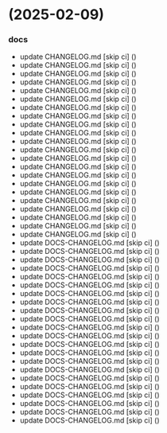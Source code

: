 #  (2025-02-09)


### docs

* update CHANGELOG.md [skip ci] ([](https://github.com/pos-fiap-schepis/hackton-spring-app/commit/b86d8222595929393a3127f412b9918806971f3d))
* update CHANGELOG.md [skip ci] ([](https://github.com/pos-fiap-schepis/hackton-spring-app/commit/56cb796d13e37c4e9c3d5385e09d5a45953877ac))
* update CHANGELOG.md [skip ci] ([](https://github.com/pos-fiap-schepis/hackton-spring-app/commit/704045136aafecb3dac78a3f3412a2d6a4b62adb))
* update CHANGELOG.md [skip ci] ([](https://github.com/pos-fiap-schepis/hackton-spring-app/commit/a027fa50945c051e3d46bce69e215202e7a8d2eb))
* update CHANGELOG.md [skip ci] ([](https://github.com/pos-fiap-schepis/hackton-spring-app/commit/9ea95b8bdfe4e45fbcdf6d0500dbbc56f5f7bede))
* update CHANGELOG.md [skip ci] ([](https://github.com/pos-fiap-schepis/hackton-spring-app/commit/a29976b7297309fc3b77a56c49e8d2185ab772e5))
* update CHANGELOG.md [skip ci] ([](https://github.com/pos-fiap-schepis/hackton-spring-app/commit/5f312155176cb8acdb7bce78205e8a72a4ad3656))
* update CHANGELOG.md [skip ci] ([](https://github.com/pos-fiap-schepis/hackton-spring-app/commit/7576680bbb4b43d4c23e2fbd5a41ce8482cd692f))
* update CHANGELOG.md [skip ci] ([](https://github.com/pos-fiap-schepis/hackton-spring-app/commit/3364926613dfd6ae1a55c886e8628edb4629e228))
* update CHANGELOG.md [skip ci] ([](https://github.com/pos-fiap-schepis/hackton-spring-app/commit/2c7b4251e641b8d4d8efacfb5a786184e8b1f4ca))
* update CHANGELOG.md [skip ci] ([](https://github.com/pos-fiap-schepis/hackton-spring-app/commit/75555888b05dc52de5da710fc381bf2c9b8834ea))
* update CHANGELOG.md [skip ci] ([](https://github.com/pos-fiap-schepis/hackton-spring-app/commit/621244c28d21277a5c1f8a3700465e775ebfff70))
* update CHANGELOG.md [skip ci] ([](https://github.com/pos-fiap-schepis/hackton-spring-app/commit/37377333ccc221929313af0027712250b8a60474))
* update CHANGELOG.md [skip ci] ([](https://github.com/pos-fiap-schepis/hackton-spring-app/commit/25a66b814a4fd8fdce32b37c47edfab1c44cc6e2))
* update CHANGELOG.md [skip ci] ([](https://github.com/pos-fiap-schepis/hackton-spring-app/commit/e751cefc1e4c0d76b3db16287e503e1e9707d3e1))
* update CHANGELOG.md [skip ci] ([](https://github.com/pos-fiap-schepis/hackton-spring-app/commit/582bc26a8e421817557fa5bb850702d11a208db3))
* update CHANGELOG.md [skip ci] ([](https://github.com/pos-fiap-schepis/hackton-spring-app/commit/d8a9e8556f7c09afc49e0cef9731fd195ac81731))
* update CHANGELOG.md [skip ci] ([](https://github.com/pos-fiap-schepis/hackton-spring-app/commit/6df3e18560fe479d2c07296656c06a83d05068db))
* update CHANGELOG.md [skip ci] ([](https://github.com/pos-fiap-schepis/hackton-spring-app/commit/448965c4d1910632bc0a557969e4b3e6c6279c8f))
* update CHANGELOG.md [skip ci] ([](https://github.com/pos-fiap-schepis/hackton-spring-app/commit/37cd5a7e8f804c886029f95ad1ed1f6391b74b6b))
* update CHANGELOG.md [skip ci] ([](https://github.com/pos-fiap-schepis/hackton-spring-app/commit/9b643abda9a44761fad50258d11e547e2c1dd59f))
* update CHANGELOG.md [skip ci] ([](https://github.com/pos-fiap-schepis/hackton-spring-app/commit/f6f9863aa7aa50e17e8bf48ebd615c3e58919598))
* update DOCS-CHANGELOG.md [skip ci] ([](https://github.com/pos-fiap-schepis/hackton-spring-app/commit/33397c4b8d6078fb8e4ed2089f09a29730b6b2df))
* update DOCS-CHANGELOG.md [skip ci] ([](https://github.com/pos-fiap-schepis/hackton-spring-app/commit/25ae630c3eebd744209b8b818f0979cc25dd1672))
* update DOCS-CHANGELOG.md [skip ci] ([](https://github.com/pos-fiap-schepis/hackton-spring-app/commit/f8a47f02111b6f8b340e27509a184455afba42d8))
* update DOCS-CHANGELOG.md [skip ci] ([](https://github.com/pos-fiap-schepis/hackton-spring-app/commit/fb90143a02f8c85ca6f0cfd0de696e4f96b5430d))
* update DOCS-CHANGELOG.md [skip ci] ([](https://github.com/pos-fiap-schepis/hackton-spring-app/commit/88797883e1689b81d704eb270a608d229a89a873))
* update DOCS-CHANGELOG.md [skip ci] ([](https://github.com/pos-fiap-schepis/hackton-spring-app/commit/8e35778dc0e519daab238d79e8f2a88be072b576))
* update DOCS-CHANGELOG.md [skip ci] ([](https://github.com/pos-fiap-schepis/hackton-spring-app/commit/e526bd396eace15525349538ea61f3beb16c9e66))
* update DOCS-CHANGELOG.md [skip ci] ([](https://github.com/pos-fiap-schepis/hackton-spring-app/commit/2c459b31ddc3847c378469f1ecb696b39eb44704))
* update DOCS-CHANGELOG.md [skip ci] ([](https://github.com/pos-fiap-schepis/hackton-spring-app/commit/ddfced1d54d2af0220075c33860e17cac8fc14d2))
* update DOCS-CHANGELOG.md [skip ci] ([](https://github.com/pos-fiap-schepis/hackton-spring-app/commit/087426d7811c1713b88ab10b3a1338dc74852f24))
* update DOCS-CHANGELOG.md [skip ci] ([](https://github.com/pos-fiap-schepis/hackton-spring-app/commit/f3c47840619f394f568ce4c8c65f5e75f4ef10f6))
* update DOCS-CHANGELOG.md [skip ci] ([](https://github.com/pos-fiap-schepis/hackton-spring-app/commit/28d8e5050074c078c360aad2d057a03938af54bd))
* update DOCS-CHANGELOG.md [skip ci] ([](https://github.com/pos-fiap-schepis/hackton-spring-app/commit/e3c1921cfbbdda0f07a4a6f898b55f0495452ece))
* update DOCS-CHANGELOG.md [skip ci] ([](https://github.com/pos-fiap-schepis/hackton-spring-app/commit/b43e925edf933aa4355c44d152ae2f23e0dbdb16))
* update DOCS-CHANGELOG.md [skip ci] ([](https://github.com/pos-fiap-schepis/hackton-spring-app/commit/4afddd33651e81d457e4c49f4a1b900985a364e4))
* update DOCS-CHANGELOG.md [skip ci] ([](https://github.com/pos-fiap-schepis/hackton-spring-app/commit/e0b4359f074cee9321702b86b467610db6a5fec4))
* update DOCS-CHANGELOG.md [skip ci] ([](https://github.com/pos-fiap-schepis/hackton-spring-app/commit/0a76710950fc29c2d402f377d4f2a749d554cc8c))
* update DOCS-CHANGELOG.md [skip ci] ([](https://github.com/pos-fiap-schepis/hackton-spring-app/commit/1a827abb17c3bc350eee2ef8c6f3b09d9998b305))
* update DOCS-CHANGELOG.md [skip ci] ([](https://github.com/pos-fiap-schepis/hackton-spring-app/commit/8d89c5a7d26224fdd5fc7a94d97d28c6038e5cb8))
* update DOCS-CHANGELOG.md [skip ci] ([](https://github.com/pos-fiap-schepis/hackton-spring-app/commit/e8401ea2b5ce9b5e2d28fa0f18235abfc7b82bea))
* update DOCS-CHANGELOG.md [skip ci] ([](https://github.com/pos-fiap-schepis/hackton-spring-app/commit/62b5f6b0b64aca1703c125c338fbe0590362d75f))
* update DOCS-CHANGELOG.md [skip ci] ([](https://github.com/pos-fiap-schepis/hackton-spring-app/commit/ad01305fe935cb9235928ddbf217db27a80fc37d))



